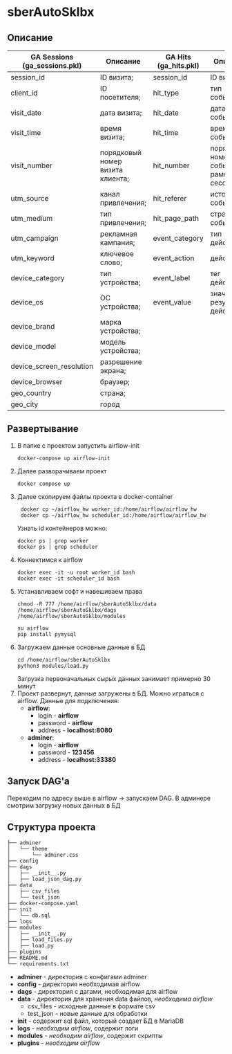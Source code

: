 # sberAutoSklbx


## Описание

| GA Sessions (ga_sessions.pkl) | Описание                         | GA Hits (ga_hits.pkl) | Описание                                  |
|-------------------------------|----------------------------------|-----------------------|-------------------------------------------|
| session_id                    | ID визита;                       | session_id            | ID визита;                                |
| client_id                     | ID посетителя;                   | hit_type              | тип события;                              |
| visit_date                    | дата визита;                     | hit_date              | дата события;                             |
| visit_time                    | время визита;                    | hit_time              | время события;                            |
| visit_number                  | порядковый номер визита клиента; | hit_number            | порядковый номер события в рамках сессии; |
| utm_source                    | канал привлечения;               | hit_referer           | источник события;                         |
| utm_medium                    | тип привлечения;                 | hit_page_path         | страница события;                         |
| utm_campaign                  | рекламная кампания;              | event_category        | тип действия;                             |
| utm_keyword                   | ключевое слово;                  | event_action          | действие;                                 |
| device_category               | тип устройства;                  | event_label           | тег действия;                             |
| device_os                     | ОС устройства;                   | event_value           | значение результата действияv             |
| device_brand                  | марка устройства;                |                       |                                           |
| device_model                  | модель устройства;               |                       |                                           |
| device_screen_resolution      | разрешение экрана;               |                       |                                           |
| device_browser                | браузер;                         |                       |                                           |
| geo_country                   | страна;                          |                       |                                           |
| geo_city                      | город                            |                       |                                           |

## Развертывание

1. В папке с проектом запустить airflow-init
    ```
    docker-compose up airflow-init
    ```
2. Далее разворачиваем проект
   ```
   docker compose up
	```
3. Далее скопируем файлы проекта в docker-container
   ```
	docker cp ~/airflow_hw worker_id:/home/airflow/airflow_hw  
	docker cp ~/airflow_hw scheduler_id:/home/airflow/airflow_hw
	```
	Узнать id контейнеров можно:
	```
	docker ps | grep worker  
	docker ps | grep scheduler
	```
4. Коннектимся к airflow
	```
	docker exec -it -u root worker_id bash
	docker exec -it scheduler_id bash
	```
5. Устанавливаем софт и навешиваем права 
   ```
   chmod -R 777 /home/airflow/sberAutoSklbx/data /home/airflow/sberAutoSklbx/dags /home/airflow/sberAutoSklbx/modules
   
   su airflow
   pip install pymysql
	```
6. Загружаем данные основные данные в БД
   ```
   cd /home/airflow/sberAutoSklbx
   python3 modules/load.py
	```
	Загрузка первоначальных сырых данных занимает примерно 30 минут
7. Проект развернут, данные загружены в БД. Можно играться с airflow. Данные для подключения:
   - **airflow**:
	   - login - **airflow**
	   - password - **airflow**
	   - address - **localhost:8080**
   - **adminer**:
	   - login - **airflow**
	   - password - **123456**
	   - address - **localhost:33380**
## Запуск DAG'а
Переходим по адресу выше в airflow -> запускаем DAG. В админере смотрим загрузку новых данных в БД

## Структура проекта
```
├── adminer
│   └── theme
│       └── adminer.css
├── config
├── dags
│   ├── __init__.py
│   ├── load_json_dag.py
├── data
│   ├── csv_files
│   └── test_json
├── docker-compose.yaml
├── init
│   └── db.sql
├── logs
├── modules
│   ├── __init__.py
│   ├── load_files.py
│   ├── load.py
├── plugins
├── README.md
└── requirements.txt

```

* **adminer** - директория с конфигами adminer
* **config** - директория необходимая airflow
* **dags** - директория с дагами, необходимая для airflow
* **data** - директория для хранения data файлов, *необходима airflow*
	* csv_files - исходные данные в формате csv
	* test_json - новые данные для обработки
* **init** - содержит sql файл, который создает БД в MariaDB
* **logs** - *необходим airflow*, содержит логи
* **modules** - *необходим airflow*, содержит скрипты
* **plugins** - *необходим airflow*